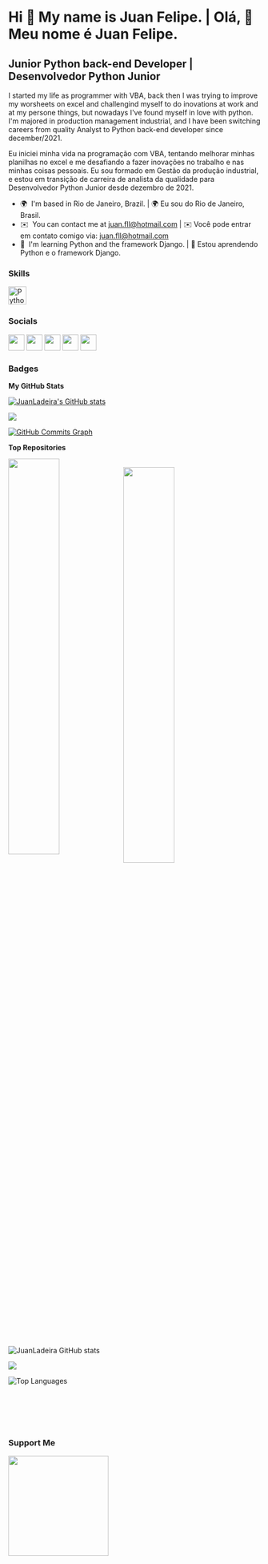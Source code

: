 Hi 👋 My name is **Juan Felipe**. |
Olá, 👋 Meu nome é **Juan Felipe**.
============================

**Junior Python back-end Developer** | **Desenvolvedor Python Junior**
--------------------------------
I started my life as programmer with VBA, back then I was trying to improve my worsheets on excel and challengind myself to do inovations at work and at my persone things, but nowadays I've found myself in love with python. 
I'm majored in production management industrial, and I have been switching careers from quality Analyst to Python back-end developer since december/2021.

Eu iniciei minha vida na programação com VBA, tentando melhorar minhas planilhas no excel e me desafiando a fazer inovações no trabalho e nas minhas coisas pessoais.
Eu sou formado em Gestão da produção industrial, e estou em transição de carreira de analista da qualidade para Desenvolvedor Python Junior desde dezembro de 2021.


* 🌍  I'm based in Rio de Janeiro, Brazil. | 🌍 Eu sou do Rio de Janeiro, Brasil.
* ✉️  You can contact me at [juan.fll@hotmail.com](mailto:juan.fll@hotmail.com) | ✉️ Você pode entrar em contato comigo via: [juan.fll@hotmail.com](mailto:juan.fll@hotmail.com)
* 🧠  I'm learning Python and the framework Django. | 🧠 Estou aprendendo Python e o framework Django.

### Skills

<p align="left">
<a href="https://www.python.org/" target="_blank" rel="noreferrer"><img src="https://raw.githubusercontent.com/danielcranney/readme-generator/main/public/icons/skills/python-colored.svg" width="36" height="36" alt="Python" /></a>
</p>


### Socials

<p align="left"> <a href="https://discord.com/users/INailedit#3450" target="_blank" rel="noreferrer"><img src="https://raw.githubusercontent.com/danielcranney/readme-generator/main/public/icons/socials/discord.svg" width="32" height="32" /></a> <a href="https://www.github.com/JuanLadeira" target="_blank" rel="noreferrer"><img src="https://raw.githubusercontent.com/danielcranney/readme-generator/main/public/icons/socials/github-dark.svg" width="32" height="32" /></a> <a href="http://www.instagram.com/juanfllp" target="_blank" rel="noreferrer"><img src="https://raw.githubusercontent.com/danielcranney/readme-generator/main/public/icons/socials/instagram.svg" width="32" height="32" /></a> <a href="https://www.linkedin.com/in/juan-felipe-6ba4181b3/" target="_blank" rel="noreferrer"><img src="https://raw.githubusercontent.com/danielcranney/readme-generator/main/public/icons/socials/linkedin.svg" width="32" height="32" /></a> <a href="https://www.stackoverflow.com/users/18929606/juan-felipe" target="_blank" rel="noreferrer"><img src="https://raw.githubusercontent.com/danielcranney/readme-generator/main/public/icons/socials/stackoverflow.svg" width="32" height="32" /></a></p>

### Badges

<b>My GitHub Stats</b>

<a href="http://www.github.com/JuanLadeira"><img src="https://github-readme-stats.vercel.app/api?username=JuanLadeira&show_icons=true&hide=&count_private=true&title_color=6366f1&text_color=14b8a6&icon_color=6366f1&bg_color=181824&hide_border=true&show_icons=true" alt="JuanLadeira's GitHub stats" /></a>

<a href="http://www.github.com/JuanLadeira"><img src="https://github-readme-streak-stats.herokuapp.com/?user=JuanLadeira&stroke=14b8a6&background=181824&ring=6366f1&fire=6366f1&currStreakNum=14b8a6&currStreakLabel=6366f1&sideNums=14b8a6&sideLabels=14b8a6&dates=14b8a6&hide_border=true" /></a>

<a href="http://www.github.com/JuanLadeira"><img src="https://activity-graph.herokuapp.com/graph?username=JuanLadeira&bg_color=181824&color=14b8a6&line=6366f1&point=14b8a6&area_color=181824&area=true&hide_border=true&custom_title=GitHub%20Commits%20Graph" alt="GitHub Commits Graph" /></a>

<b>Top Repositories</b>

<div width="100%" align="center"><a href="https://github.com/JuanLadeira/pythonbirds" align="left"><img align="left" width="45%" src="https://github-readme-stats.vercel.app/api/pin/?username=JuanLadeira&repo=pythonbirds&title_color=6366f1&text_color=14b8a6&icon_color=6366f1&bg_color=181824&hide_border=true&locale=en" /></a></div><br/>
<div width="100%" align="center"><a href="https://github.com/JuanLadeira/netflix" align="left"><img align="left" width="45%" src="https://github-readme-stats.vercel.app/api/pin/?username=JuanLadeira&repo=netflix&title_color=6366f1&text_color=14b8a6&icon_color=6366f1&bg_color=181824&hide_border=true&locale=en" /></a></div><br 
/><br />
<div align="left">
<img src="https://github-readme-stats.vercel.app/api?username=JuanLadeira&show_icons=true&hide=&count_private=true&title_color=0891b2&text_color=ffffff&icon_color=0891b2&bg_color=1c1917&hide_border=true&show_icons=true" alt="JuanLadeira GitHub stats"></br>

 <img src="https://github-readme-streak-stats.herokuapp.com/?user=JuanLadeira&stroke=ffffff&background=1c1917&ring=0891b2&fire=0891b2&currStreakNum=ffffff&currStreakLabel=0891b2&sideNums=ffffff&sideLabels=ffffff&dates=ffffff&hide_border=true"></br>

 <img src="https://github-readme-stats.vercel.app/api/top-langs/?username=JuanLadeira&langs_count=10&title_color=0891b2&text_color=ffffff&icon_color=0891b2&bg_color=1c1917&hide_border=true&locale=en&custom_title=Top%20%Languages" alt="Top Languages"></br>
</div><br /><br /><br /><br />

### Support Me

<a href="https://www.buymeacoffee.com/ladeirajuan"><img src="https://cdn.buymeacoffee.com/buttons/v2/default-yellow.png" width="200" /></a>
